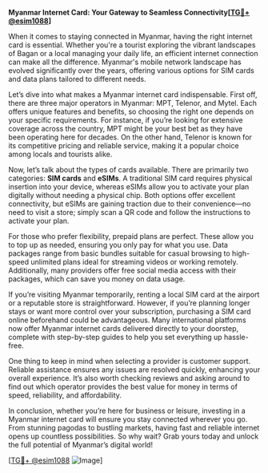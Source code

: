 **Myanmar Internet Card: Your Gateway to Seamless Connectivity[[TG💪+ @esim1088](https://t.me/s/esim1088)]**

When it comes to staying connected in Myanmar, having the right internet card is essential. Whether you're a tourist exploring the vibrant landscapes of Bagan or a local managing your daily life, an efficient internet connection can make all the difference. Myanmar's mobile network landscape has evolved significantly over the years, offering various options for SIM cards and data plans tailored to different needs.

Let’s dive into what makes a Myanmar internet card indispensable. First off, there are three major operators in Myanmar: MPT, Telenor, and Mytel. Each offers unique features and benefits, so choosing the right one depends on your specific requirements. For instance, if you’re looking for extensive coverage across the country, MPT might be your best bet as they have been operating here for decades. On the other hand, Telenor is known for its competitive pricing and reliable service, making it a popular choice among locals and tourists alike.

Now, let’s talk about the types of cards available. There are primarily two categories: **SIM cards** and **eSIMs**. A traditional SIM card requires physical insertion into your device, whereas eSIMs allow you to activate your plan digitally without needing a physical chip. Both options offer excellent connectivity, but eSIMs are gaining traction due to their convenience—no need to visit a store; simply scan a QR code and follow the instructions to activate your plan.

For those who prefer flexibility, prepaid plans are perfect. These allow you to top up as needed, ensuring you only pay for what you use. Data packages range from basic bundles suitable for casual browsing to high-speed unlimited plans ideal for streaming videos or working remotely. Additionally, many providers offer free social media access with their packages, which can save you money on data usage.

If you’re visiting Myanmar temporarily, renting a local SIM card at the airport or a reputable store is straightforward. However, if you’re planning longer stays or want more control over your subscription, purchasing a SIM card online beforehand could be advantageous. Many international platforms now offer Myanmar internet cards delivered directly to your doorstep, complete with step-by-step guides to help you set everything up hassle-free.

One thing to keep in mind when selecting a provider is customer support. Reliable assistance ensures any issues are resolved quickly, enhancing your overall experience. It’s also worth checking reviews and asking around to find out which operator provides the best value for money in terms of speed, reliability, and affordability.

In conclusion, whether you’re here for business or leisure, investing in a Myanmar internet card will ensure you stay connected wherever you go. From stunning pagodas to bustling markets, having fast and reliable internet opens up countless possibilities. So why wait? Grab yours today and unlock the full potential of Myanmar’s digital world!

[[TG💪+ @esim1088](https://t.me/s/esim1088) ![Image](https://i.postimg.cc/Y0z9fWf4/image.png)]